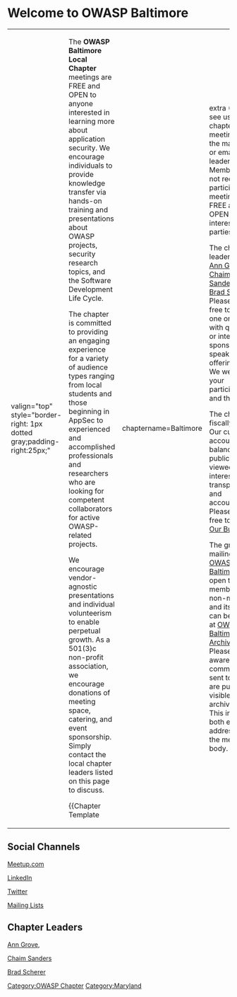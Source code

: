 # Welcome to OWASP Baltimore

<table>
<tbody>
<tr class="odd">
<td><p>valign="top" style="border-right: 1px dotted gray;padding-right:25px;"</p></td>
<td><p>The <strong>OWASP Baltimore Local Chapter</strong> meetings are FREE and OPEN to anyone interested in learning more about application security. We encourage individuals to provide knowledge transfer via hands-on training and presentations about OWASP projects, security research topics, and the Software Development Life Cycle.</p>
<p>The chapter is committed to providing an engaging experience for a variety of audience types ranging from local students and those beginning in AppSec to experienced and accomplished professionals and researchers who are looking for competent collaborators for active OWASP-related projects.</p>
<p>We encourage vendor-agnostic presentations and individual volunteerism to enable perpetual growth. As a 501(3)c non-profit association, we encourage donations of meeting space, catering, and event sponsorship. Simply contact the local chapter leaders listed on this page to discuss.</p>
<p>{{Chapter Template</p></td>
<td><p>chaptername=Baltimore</p></td>
<td><p>extra =Come see us at a chapter meeting, join the mailing list, or email our leaders. Membership is not required to participate and meetings are FREE and OPEN to all interested parties.</p>
<p>The chapter leaders are <a href="mailto:Ann.Grove@OWASP.org">Ann Grove</a>, <a href="https://www.owasp.org/index.php/User:Chaim_sanders">Chaim Sanders</a>, and <a href="mailto:Brad.Scherer@OWASP.org">Brad Scherer</a>. Please feel free to email one or all of us with questions or interest in sponsorship, speaking, or offering space. We welcome your participation and thoughts.</p>
<p>The chapter is fiscally sound. Our current account balance can be publicly viewed, in the interest of transparency and accountability. Please feel free to view <a href="https://docs.google.com/spreadsheets/d/11acTOmtmBGq6-5CIGsjlEByU8POSGqda0r23VNnhEGQ/pub?hl=en_US&amp;hl=en_US&amp;hl=en_US&amp;output=html">Our Budget</a></p>
<p>The group's mailing list, <a href="http://lists.owasp.org/mailman/listinfo/owasp-baltimore">OWASP Baltimore</a>, is open to both members and non-members and its archive can be found at <a href="http://lists.owasp.org/pipermail/owasp-baltimore">OWASP Baltimore Archives</a>. Please be aware that communication sent to this list are publicly visible at the archive link. This includes both email address and the message body.</p></td>
<td><p>mailinglistsite=<a href="http://lists.owasp.org/mailman/listinfo/owasp-baltimore">http://lists.owasp.org/mailman/listinfo/owasp-baltimore</a></p></td>
<td><p>emailarchives=<a href="http://lists.owasp.org/pipermail/owasp-baltimore">http://lists.owasp.org/pipermail/owasp-baltimore</a> OWASP Baltimore Archives}}</p>
<p><meetup group="OWASP-Balt" /></p>
<h2 id="again_welcome">Again, Welcome!</h2>
<p>Everyone -- whether a member or not -- is welcome to join our mailing list, attend chapter meetings, and reach out to chapter leaders. Join us as we pursue the OWASP mission: to make application security visible.</p></td>
<td><p>valign="top" style="padding-left:25px;width:200px;border-right: 1px dotted gray;padding-right:25px;"</p></td>
<td></td>
</tr>
</tbody>
</table>

## Social Channels

[Meetup.com](https://www.meetup.com/OWASP-Baltimore-Chapter/)

[LinkedIn](https://www.linkedin.com/groups/4879966/profile)

[Twitter](https://twitter.com/BaltimoreOWASP)

[Mailing
Lists](https://lists.owasp.org/mailman/listinfo/owasp-baltimore)

## Chapter Leaders

[Ann Grove](mailto:Ann.Grove@OWASP.org),

[Chaim Sanders](https://www.owasp.org/index.php/User:Chaim_sanders)

[Brad Scherer](mailto:Brad.Scherer@OWASP.org)

[Category:OWASP Chapter](Category:OWASP_Chapter "wikilink")
[Category:Maryland](Category:Maryland "wikilink")